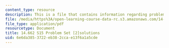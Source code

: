 ```yaml
---
content_type: resource
description: This is a file that contains information regarding problem set 2 solutions.
file: /media/https%3A/open-learning-course-data-rc.s3.amazonaws.com/14-662-labor-economics-ii-spring-2015/6e6da3853722eb382ccae13f6a1a5cde_MIT14_662S15_pset2_sol.pdf
file_type: application/pdf
resourcetype: Document
title: 14.662 S15 Problem Set [2]solutions
uid: 6e6da385-3722-eb38-2cca-e13f6a1a5cde
---
```

